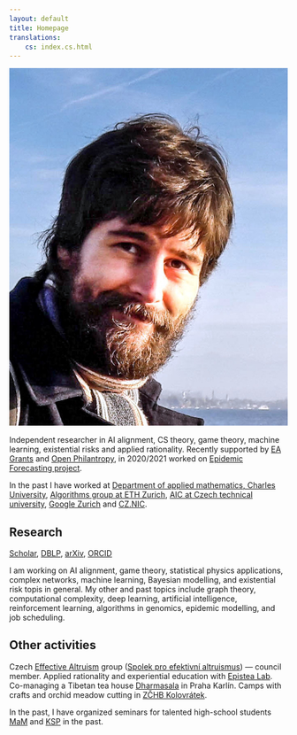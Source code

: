 ```yaml
---
layout: default
title: Homepage
translations:
    cs: index.cs.html
---
```


<img src="/style/gavento-m.jpg" class="index-portait-img">

Independent researcher in AI alignment, CS theory, game theory, machine learning, existential risks and applied rationality.
Recently supported by [EA Grants](https://www.effectivealtruism.org/grants/) and [Open Philantropy](https://www.openphilanthropy.org/), in 2020/2021 worked on [Epidemic Forecasting project](http://epidemicforecasting.org/).

In the past I have worked at
[Department of applied mathematics, Charles University](http://kam.mff.cuni.cz/),
[Algorithms group at ETH Zurich](http://inf.ethz.ch/),
[AIC at Czech technical university](http://cs.felk.cvut.cz/),
[Google Zurich](https://www.google.ch/) and
[CZ.NIC](http://nic.cz/).

## Research

[<i class="ai black ai-google-scholar"></i> Scholar](https://scholar.google.com/citations?user=WeCJARQAAAAJ),
[<i class="ai black ai-dblp"></i> DBLP](http://dblp.uni-trier.de/pers/hd/g/Gavenciak:Tomas),
[<i class="ai black ai-arxiv"></i> arXiv](https://arxiv.org/find/all/1/au:+Gavenciak_T/0/1/0/all/0/),
[<i class="ai black ai-orcid"></i> ORCID](https://orcid.org/0000-0003-1119-2426) 

I am working on AI alignment, game theory, statistical physics applications, complex networks, machine learning, Bayesian modelling, and existential risk topis in general. 
My other and past topics include graph theory, computational complexity, deep learning, artificial intelligence, reinforcement learning, algorithms in genomics, epidemic modelling, and job scheduling.

<!--
## SW Projects

I was developing several software projects, recently [Rain, a distributed computational framework](https://github.com/substantic/rain/) and [GameGym, a game theory library](https://github.com/gavento/gamegym), and several other reseach experiments.

### Student projects

I offer student projects and theis topics both on AI-safety related topics and all the others, aboth theory and implementation/experiments. There is an older [student projects page](/vyuka/projekty.html) (in Czech). Contact me if you are curious or interested.

I am coaching for [Effective Thesis](http://effectivethesis.com/), a good source of EA-aligned thesis topics and projects.

### Teaching

* *Spring 2018:* [Introduction to combinatorics and graph theory](/vyuka/18LS-KGM.html) (in Czech)
* *Spring 2018:* [Introduction to problem solving 2 (IPS2)](http://mj.ucw.cz/vyuka/1718/ips2/) (in Czech)
* *Fall 2017:* [Introduction to problem solving (IPS)](http://mj.ucw.cz/vyuka/1718/ips/) (in Czech)
* [Lecture and exercise archive](/vyuka/archiv.html) (in Czech)
-->

## Other activities

Czech [Effective Altruism](https://www.effectivealtruism.org/) group ([Spolek pro efektivní altruismus](https://efektivni-altruismus.cz/)) &mdash; council member.
Applied rationality and experiential education with [Epistea Lab](https://experience.epistea.org).
Co-managing a Tibetan tea house [Dharmasala](http://www.dharmasala.cz/) in Praha Karlín.
Camps with crafts and orchid meadow cutting in [ZČHB Kolovrátek](http://kolovratek.brontosaurus.cz/).
<!-- Climbing with [AKA Praha](http://www.akapraha.cz). -->
In the past, I have organized seminars for talented high-school students [MaM](https://mam.mff.cuni.cz/) and [KSP](https://ksp.mff.cuni.cz/) in the past.

